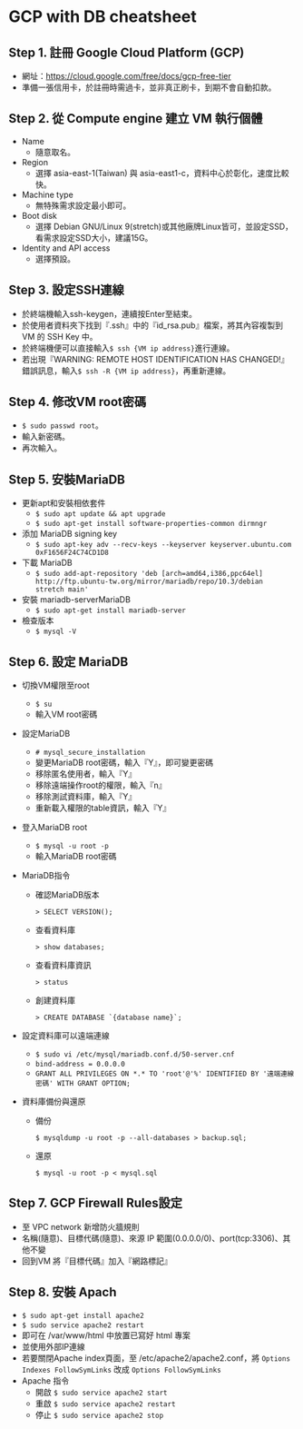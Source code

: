 # GCP with DB cheatsheet

## Step 1. 註冊 Google Cloud Platform (GCP)
  * 網址：https://cloud.google.com/free/docs/gcp-free-tier
  * 準備一張信用卡，於註冊時需過卡，並非真正刷卡，到期不會自動扣款。

## Step 2. 從 Compute engine 建立 VM 執行個體
  * Name
    * 隨意取名。
  * Region
    * 選擇 asia-east-1(Taiwan) 與 asia-east1-c，資料中心於彰化，速度比較快。
  * Machine type
    * 無特殊需求設定最小即可。
  * Boot disk
    * 選擇 Debian GNU/Linux 9(stretch)或其他廠牌Linux皆可，並設定SSD，看需求設定SSD大小，建議15G。
  * Identity and API access
    * 選擇預設。
     
## Step 3. 設定SSH連線
  * 於終端機輸入ssh-keygen，連續按Enter至結束。
  * 於使用者資料夾下找到『.ssh』中的『id_rsa.pub』檔案，將其內容複製到 VM 的 SSH Key 中。
  * 於終端機便可以直接輸入```$ ssh {VM ip address}```進行連線。
  * 若出現『WARNING: REMOTE HOST IDENTIFICATION HAS CHANGED!』錯誤訊息，輸入```$ ssh -R {VM ip address}```，再重新連線。

## Step 4. 修改VM root密碼
 * ```$ sudo passwd root```。
 * 輸入新密碼。
 * 再次輸入。

## Step 5. 安裝MariaDB
 * 更新apt和安裝相依套件
   * ```$ sudo apt update && apt upgrade```
   * ```$ sudo apt-get install software-properties-common dirmngr```
 * 添加 MariaDB signing key
   * ```$ sudo apt-key adv --recv-keys --keyserver keyserver.ubuntu.com 0xF1656F24C74CD1D8```
 * 下載 MariaDB
   * ```$ sudo add-apt-repository 'deb [arch=amd64,i386,ppc64el] http://ftp.ubuntu-tw.org/mirror/mariadb/repo/10.3/debian stretch main'```
 * 安裝 mariadb-serverMariaDB
   * ```$ sudo apt-get install mariadb-server```
 * 檢查版本
   * ```$ mysql -V```

## Step 6. 設定 MariaDB
 * 切換VM權限至root
   * ```$ su```
   * 輸入VM root密碼
 * 設定MariaDB
   * ```# mysql_secure_installation```
   * 變更MariaDB root密碼，輸入『Y』，即可變更密碼
   * 移除匿名使用者，輸入『Y』
   * 移除遠端操作root的權限，輸入『n』
   * 移除測試資料庫，輸入『Y』
   * 重新載入權限的table資訊，輸入『Y』
 * 登入MariaDB root
   * ```$ mysql -u root -p```
   * 輸入MariaDB root密碼
 * MariaDB指令
   * 確認MariaDB版本 
   
     ```> SELECT VERSION();```
   * 查看資料庫 
   
     ```> show databases;```
   * 查看資料庫資訊 
   
     ```> status``` 
   * 創建資料庫
    
     ```> CREATE DATABASE `{database name}`;``` 
     
 * 設定資料庫可以遠端連線
   * ```$ sudo vi /etc/mysql/mariadb.conf.d/50-server.cnf```
   * ```bind-address = 0.0.0.0```
   * ```GRANT ALL PRIVILEGES ON *.* TO 'root'@'%' IDENTIFIED BY '遠端連線密碼' WITH GRANT OPTION;```
 * 資料庫備份與還原
   * 備份 
     
     ```$ mysqldump -u root -p --all-databases > backup.sql;``` 
     
   * 還原 
   
     ```$ mysql -u root -p < mysql.sql``` 
     
 
## Step 7. GCP Firewall Rules設定
  * 至 VPC network 新增防火牆規則
  * 名稱(隨意)、目標代碼(隨意)、來源 IP 範圍(0.0.0.0/0)、port(tcp:3306)、其他不變
  * 回到VM 將『目標代碼』加入『網路標記』
  

## Step 8. 安裝 Apach
  * ```$ sudo apt-get install apache2```
  * ```$ sudo service apache2 restart```
  * 即可在 /var/www/html 中放置已寫好 html 專案
  * 並使用外部IP連線
  * 若要關閉Apache index頁面，至 /etc/apache2/apache2.conf，將 ```Options Indexes FollowSymLinks``` 改成 ```Options FollowSymLinks```
  * Apache 指令
    * 開啟 ```$ sudo service apache2 start```
    * 重啟 ```$ sudo service apache2 restart```
    * 停止 ```$ sudo service apache2 stop```
